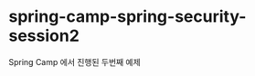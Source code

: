 spring-camp-spring-security-session2
====================================

Spring Camp 에서 진행된 두번째 예제
